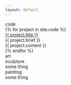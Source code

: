 ```yaml
---
layout: default
---
```

<div class="section">
    <div class="container">
        <div class="section-title">code</div>
        <div class="items">
          {% for project in site.code %}
            <div class="item">
              <div class="item-title">
                <a href="{{ project.github_url }}">{{ project.title }}</a>
              </div>
              <div class="item-brief">
                {{ project.brief }}
              </div>
              <div class="item-description">
                {{ project.content }}
              </div>
            </div>
          {% endfor %}
        </div>
    </div>
</div>

<div class="section">
    <div class="container">
        <div class="section-title">art</div>
        <div class="items">
            <div class="item">
                <div class="item-title">sculpture</div>
                <div class="item-description">some thing</div>
            </div>
            <div class="item">
                <div class="item-title">painting</div>
                <div class="item-description">some thing</div>
            </div>
        </div>
    </div>
</div>
